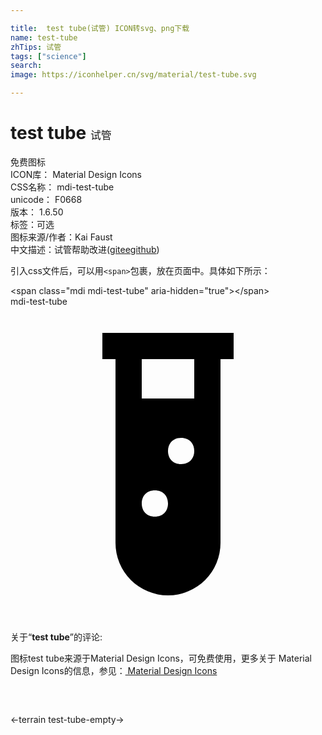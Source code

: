 ```yaml
---

title:  test tube(试管) ICON转svg、png下载
name: test-tube
zhTips: 试管
tags: ["science"]
search: 
image: https://iconhelper.cn/svg/material/test-tube.svg

---
```


# test tube  <small style="font-size: 60%;font-weight: 100">试管</small>


<div class="detail-page">
<p>
<span><span class="badge-success badge">免费图标</span> </span>
<br/>
<span>
ICON库：
<span class="badge-secondary badge">Material Design Icons</span> 
</span>
<br/>
<span>
CSS名称：
<span class="badge-secondary badge">mdi-test-tube</span> 
</span>
<br/>
<span>
unicode：
<span class="badge-secondary badge">F0668</span> 
<copy-btn content='F0668' btn-title=""></copy-btn>
<copy-btn :content='String.fromCodePoint(parseInt("F0668", 16))' btn-title="复制U"></copy-btn>
</span>
<br/>
<span>
版本：
<span class="badge-secondary badge">1.6.50</span> 
</span><br/><span>标签：<span class="badge-light badge"><router-link to="/tags/science.html">可选</router-link></span></span>
<br/>
<span>图标来源/作者：<span class="badge-light badge">Kai Faust</span></span> 
<br/>
<span class="zh-detail">中文描述：<span class="badge-primary badge">试管</span><span class="help-link"><span>帮助改进</span>(<a href="https://gitee.com/liuwave/icon-helper/edit/master/json/material/test-tube.json" target="_blank" rel="noopener noreferrer">gitee</a><a href="https://github.com/liuwave/icon-helper/edit/master/json/material/test-tube.json" target="_blank" rel="noopener noreferrer">github</a></span>)</span><br/>
</p>
</div>
<div class="alert alert-dark">
  <i class="mdi mdi-test-tube mdi-48px"></i>
  <i class="mdi mdi-test-tube mdi-36px"></i>
  <i class="mdi mdi-test-tube mdi-24px"></i>
  <i class="mdi mdi-test-tube mdi-18px"></i>
</div>
<div>
  <p>引入css文件后，可以用<code>&lt;span&gt;</code>包裹，放在页面中。具体如下所示：    
  </p>
  <div class="alert alert-primary" style="font-size: 14px">
    &lt;span class="mdi mdi-test-tube" aria-hidden="true"&gt;&lt;/span&gt;
    <copy-btn content='<span class="mdi mdi-test-tube" aria-hidden="true"></span>'></copy-btn>
  </div>
  <div class="alert alert-secondary">
    <i class="mdi mdi-test-tube"
    style="font-size: 24px"
    aria-hidden="true"></i> mdi-test-tube
    <copy-btn content="mdi-test-tube" btn-title="复制图标名称"></copy-btn>
  </div>
</div>
<div id="svg" class="svg-wrap">
<svg xmlns="http://www.w3.org/2000/svg" viewBox="0 0 24 24"><path d="M7,2V4H8V18A4,4 0 0,0 12,22A4,4 0 0,0 16,18V4H17V2H7M11,16C10.4,16 10,15.6 10,15C10,14.4 10.4,14 11,14C11.6,14 12,14.4 12,15C12,15.6 11.6,16 11,16M13,12C12.4,12 12,11.6 12,11C12,10.4 12.4,10 13,10C13.6,10 14,10.4 14,11C14,11.6 13.6,12 13,12M14,7H10V4H14V7Z" /></svg>
</div>
<detail full-name='mdi-test-tube'></detail>
<div class="icon-detail__container">
<p>关于“<b>test tube</b>”的评论:</p>
</div>
<Vssue title="关于“test tube”的评论" />    
<div><p>图标test tube来源于Material Design Icons，可免费使用，更多关于 Material Design Icons的信息，参见：<a target="_blank" href="https://iconhelper.cn/material.html"> Material Design Icons</a>
</p></div>

<div style="padding:2rem 0 " class="page-nav"><p class="inner"><span class="prev">←<router-link to="/icon/terrain.html">terrain</router-link></span> <span class="next"><router-link to="/icon/test-tube-empty.html">test-tube-empty</router-link>→</span></p></div>

